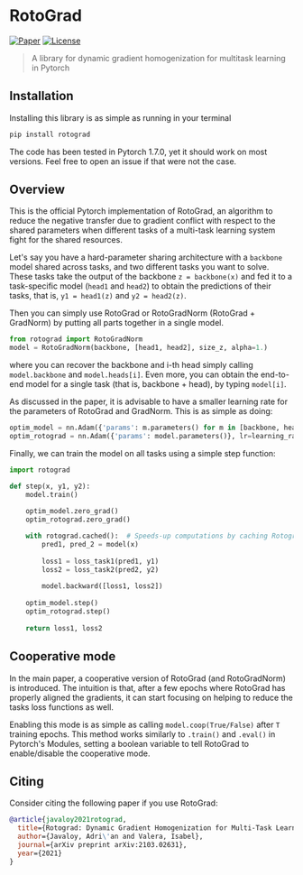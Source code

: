 # RotoGrad


[![Paper](http://img.shields.io/badge/paper-arxiv.2103.02631-blue.svg)](https://arxiv.org/abs/2103.02631)
[![License](https://img.shields.io/badge/license-MIT-green.svg)](https://github.com/adrianjav/rotograd/blob/main/LICENSE)

> A library for dynamic gradient homogenization for multitask learning in Pytorch

## Installation

Installing this library is as simple as running in your terminal
```bash
pip install rotograd
```

The code has been tested in Pytorch 1.7.0, yet it should work on most versions. Feel free to open an issue
if that were not the case.

## Overview

This is the official Pytorch implementation of RotoGrad, an algorithm to reduce the negative transfer due 
to gradient conflict with respect to the shared parameters when different tasks of a multi-task learning
system fight for the shared resources.

Let's say you have a hard-parameter sharing architecture with a `backbone` model shared across tasks, and 
two different tasks you want to solve. These tasks take the output of the backbone `z = backbone(x)` and fed
it to a task-specific model (`head1` and `head2`) to obtain the predictions of their tasks, that is,
`y1 = head1(z)` and `y2 = head2(z)`.

Then you can simply use RotoGrad or RotoGradNorm (RotoGrad + GradNorm) by putting all parts together in a
single model.

```python
from rotograd import RotoGradNorm
model = RotoGradNorm(backbone, [head1, head2], size_z, alpha=1.)
```

where you can recover the backbone and i-th head simply calling `model.backbone` and `model.heads[i]`. Even
more, you can obtain the end-to-end model for a single task (that is, backbone + head), by typing `model[i]`.

As discussed in the paper, it is advisable to have a smaller learning rate for the parameters of RotoGrad
and GradNorm. This is as simple as doing:

```python
optim_model = nn.Adam({'params': m.parameters() for m in [backbone, head1, head2]}, lr=learning_rate_model)
optim_rotograd = nn.Adam({'params': model.parameters()}, lr=learning_rate_rotograd)
```

Finally, we can train the model on all tasks using a simple step function:
```python
import rotograd

def step(x, y1, y2):
    model.train()
    
    optim_model.zero_grad()
    optim_rotograd.zero_grad()

    with rotograd.cached():  # Speeds-up computations by caching Rotograd's parameters
        pred1, pred_2 = model(x)
        
        loss1 = loss_task1(pred1, y1)
        loss2 = loss_task2(pred2, y2)
        
        model.backward([loss1, loss2])
    
    optim_model.step()
    optim_rotograd.step()
        
    return loss1, loss2
```

## Cooperative mode

In the main paper, a cooperative version of RotoGrad (and RotoGradNorm) is introduced. 
The intuition is that, after a few epochs where RotoGrad has properly aligned the gradients, it can start
focusing on helping to reduce the tasks loss functions as well. 

Enabling this mode is as simple as calling `model.coop(True/False)` after `T` training epochs. This method works 
similarly  to `.train()` and `.eval()` in Pytorch's Modules, setting a boolean variable to tell RotoGrad
to enable/disable the cooperative mode.

## Citing

Consider citing the following paper if you use RotoGrad:

```bibtex
@article{javaloy2021rotograd,
  title={Rotograd: Dynamic Gradient Homogenization for Multi-Task Learning},
  author={Javaloy, Adri\'an and Valera, Isabel},
  journal={arXiv preprint arXiv:2103.02631},
  year={2021}
}
```